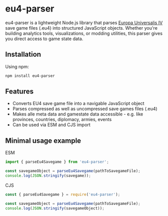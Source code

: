 # eu4-parser
eu4-parser is a lightweight Node.js library that parses [Europa Universalis IV](https://en.wikipedia.org/wiki/Europa_Universalis_IV) save game files (.eu4) into structured JavaScript objects. Whether you're building analytics tools, visualizations, or modding utilities, this parser gives you direct access to game state data.

## Installation

Using npm:

```bash
npm install eu4-parser
```

## Features

- Converts EU4 save game file into a navigable JavaScript object
- Parses compressed as well as uncompressed save games files (.eu4)
- Makes alle meta data and gamestate data accessible - e.g. like provinces, countries, diplomacy, armies, events
- Can be used via ESM and CJS import

## Minimal usage example

ESM
```js
import { parseEu4Savegame } from 'eu4-parser';

const savegameObject = parseEu4Savegame(pathToSavegameFile);
console.log(JSON.stringify(savegame));
```

CJS
```js
const { parseEu4Savegame } = require('eu4-parser');

const savegameObject = parseEu4Savegame(pathToSavegameFile);
console.log(JSON.stringify(savegameObject));
```




